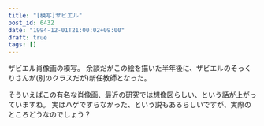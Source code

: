 ```yaml
---
title: "[模写]ザビエル"
post_id: 6432
date: "1994-12-01T21:00:02+09:00"
draft: true
tags: []
---
```



ザビエル肖像画の模写。
余談だがこの絵を描いた半年後に、ザビエルのそっくりさんが(別のクラスだが)新任教師となった。

そういえばこの有名な肖像画、最近の研究では想像図らしい、という話が上がっていますね。
実はハゲですらなかった、という説もあるらしいですが、実際のところどうなのでしょう？
